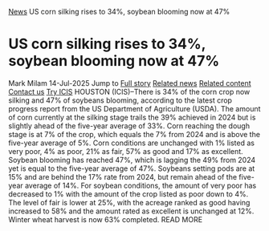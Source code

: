 [News](https://www.icis.com/explore/resources/news/) US corn silking rises to 34%, soybean blooming now at 47%
# US corn silking rises to 34%, soybean blooming now at 47%
Mark Milam
14-Jul-2025
Jump to
[Full story](https://www.icis.com/explore/resources/news/2025/07/14/11119051/us-corn-silking-rises-to-34-soybean-blooming-now-at-47/#full-story)
[Related news](https://www.icis.com/explore/resources/news/2025/07/14/11119051/us-corn-silking-rises-to-34-soybean-blooming-now-at-47/#related-articles)
[Related content](https://www.icis.com/explore/resources/news/2025/07/14/11119051/us-corn-silking-rises-to-34-soybean-blooming-now-at-47/#related-contents)
[Contact us](https://www.icis.com/explore/resources/news/2025/07/14/11119051/us-corn-silking-rises-to-34-soybean-blooming-now-at-47/#contact-us)
[Try ICIS](https://www.icis.com/explore/contact/try-icis-today/?intcmp=individual-news_try-icis)
HOUSTON (ICIS)–There is 34% of the corn crop now silking and 47% of soybeans blooming, according to the latest crop progress report from the US Department of Agriculture (USDA). 
The amount of corn currently at the silking stage trails the 39% achieved in 2024 but is slightly ahead of the five-year average of 33%. 
Corn reaching the dough stage is at 7% of the crop, which equals the 7% from 2024 and is above the five-year average of 5%. 
Corn conditions are unchanged with 1% listed as very poor, 4% as poor, 21% as fair, 57% as good and 17% as excellent. 
Soybean blooming has reached 47%, which is lagging the 49% from 2024 yet is equal to the five-year average of 47%. 
Soybeans setting pods are at 15% and are behind the 17% rate from 2024, but remain ahead of the five-year average of 14%. 
For soybean conditions, the amount of very poor has decreased to 1% with the amount of the crop listed as poor down to 4%. 
The level of fair is lower at 25%, with the acreage ranked as good having increased to 58% and the amount rated as excellent is unchanged at 12%. 
Winter wheat harvest is now 63% completed. 
READ MORE